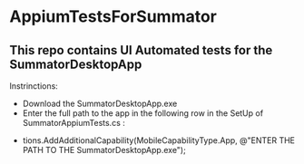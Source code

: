# AppiumTestsForSummator
## This repo contains UI Automated tests for the SummatorDesktopApp
Instrinctions:
* Download the SummatorDesktopApp.exe
* Enter the full path to the app in the following row in the SetUp of SummatorAppiumTests.cs : 
- tions.AddAdditionalCapability(MobileCapabilityType.App, @"ENTER THE PATH TO THE SummatorDesktopApp.exe");
